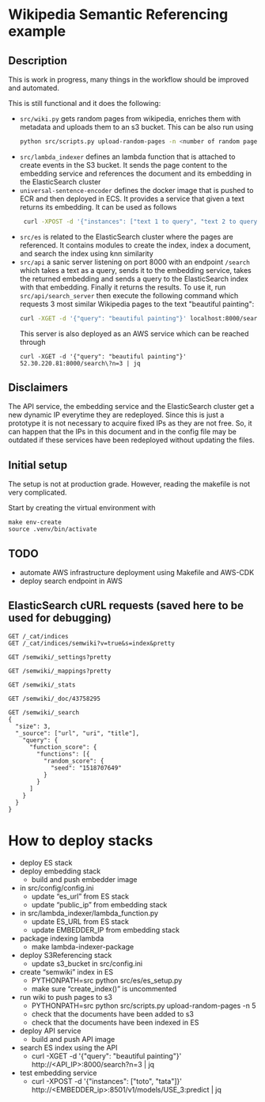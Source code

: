# Wikipedia Semantic Referencing example


## Description
This is work in progress, many things in the workflow should be improved and 
automated.

This is still functional and it does the following:
* `src/wiki.py` gets random pages from wikipedia, enriches them with metadata
  and uploads them to an s3 bucket. This can be also run using
  ```bash
  python src/scripts.py upload-random-pages -n <number of random pages to upload>
  ```
* `src/lambda_indexer` defines an lambda function that is attached to create
events in the S3 bucket. It sends the page content to the embedding service
and references the document and its embedding in the ElasticSearch cluster
* `universal-sentence-encoder` defines the docker image that is pushed to
ECR and then deployed in ECS. It provides a service that given a text
returns its embedding. It can be used as follows
  ```bash
   curl -XPOST -d '{"instances": ["text 1 to query", "text 2 to query"]}' http://serviceIP:8501/v1/models/USE_3:predict | jq
  ```
* `src/es` is related to the ElasticSearch cluster where the pages are referenced.
It contains modules to create the index, index a document, and search the index
using knn similarity
* `src/api` a sanic server listening on port 8000 with an endpoint `/search` which takes a text
as a query, sends it to the embedding service, takes the returned embedding
  and sends a query to the ElasticSearch index with that embedding. Finally
  it returns the results. To use it, run `src/api/search_server` then
  execute the following command which requests 3 most similar Wikipedia pages
  to the text "beautiful painting":
  ```bash
  curl -XGET -d '{"query": "beautiful painting"}' localhost:8000/search?n=3 | jq
  ```
  This server is also deployed as an AWS service which can be reached through
  ```shell
  curl -XGET -d '{"query": "beautiful painting"}' 52.30.220.81:8000/search\?n=3 | jq
  ```

## Disclaimers
The API service, the embedding service and the ElasticSearch cluster get a new dynamic IP everytime they
are redeployed. Since this is just a prototype it is not necessary to acquire fixed IPs as they are not
free. So, it can happen that the IPs in this document and in the config file may be outdated if
these services have been redeployed without updating the files.

## Initial setup
The setup is not at production grade. However, reading the makefile is not very complicated.

Start by creating the virtual environment with
```shell
make env-create
source .venv/bin/activate
```

## TODO
* automate AWS infrastructure deployment using Makefile and AWS-CDK
* deploy search endpoint in AWS

## ElasticSearch cURL requests (saved here to be used for debugging)
```
GET /_cat/indices
GET /_cat/indices/semwiki?v=true&s=index&pretty

GET /semwiki/_settings?pretty

GET /semwiki/_mappings?pretty

GET /semwiki/_stats

GET /semwiki/_doc/43758295

GET /semwiki/_search
{
  "size": 3,
  "_source": ["url", "uri", "title"],
    "query": {
      "function_score": {
        "functions": [{
          "random_score": {
            "seed": "1518707649"
          }
        }
      ]
    }
  }
}
```

# How to deploy stacks
* deploy ES stack
* deploy embedding stack
  * build and push embedder image
* in src/config/config.ini
  * update “es_url” from ES stack
  * update “public_ip” from embedding stack
* in src/lambda_indexer/lambda_function.py
  * update ES_URL from ES stack
  * update EMBEDDER_IP from embedding stack
* package indexing lambda
  * make lambda-indexer-package
* deploy S3Referencing stack
  * update s3_bucket in src/config.ini
* create “semwiki” index in ES
  * PYTHONPATH=src python src/es/es_setup.py
  * make sure “create_index()” is uncommented
* run wiki to push pages to s3
  * PYTHONPATH=src python src/scripts.py upload-random-pages -n 5
  * check that the documents have been added to s3
  * check that the documents have been indexed in ES
* deploy API service
  * build and push API image
* search ES index using the API
  * curl -XGET -d '{"query": "beautiful painting"}' http://<API_IP>:8000/search\?n=3 | jq
* test embedding service
  * curl -XPOST -d '{"instances": ["toto", "tata"]}' http://<EMBEDDER_ip>:8501/v1/models/USE_3:predict | jq 
